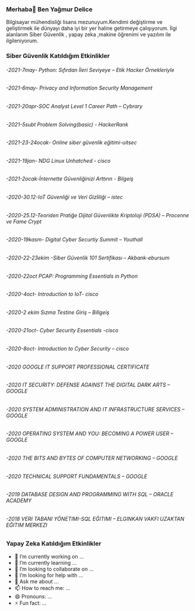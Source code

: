 ### Merhaba👋 Ben Yağmur Delice

Bilgisayar mühendisliği lisans mezunuyum.Kendimi değiştirme ve geliştirmek ile  dünyayı daha iyi bir yer haline getirmeye çalışıyorum. İlgi alanlarım Siber Güvenlik , yapay zeka ,makine öğrenimi ve yazılım ile ilgileniyorum. 

<h3>Siber Güvenlik Katıldığım Etkinlikler</h3>

<h6>-2021-7may- Python: Sıfırdan İleri Seviyeye – Etik Hacker Örnekleriyle </h6>
<h6>-2021-6may- Privacy and Information Security Management </h6>
<h6>-2021-20apr-SOC Analyst Level 1 Career Path – Cybrary </h6>
<h6>-2021-5subt Problem Solving(basic) - HackerRank </h6>
<h6>-2021-23-24ocak- Online siber güvenlik eğitimi-uitsec </h6>
<h6>-2021-19jan- NDG Linux Unhatched - cisco </h6>
<h6>-2021-2ocak-İnternette Güvenliğinizi Arttırın - Bilgeiş </h6>
<h6>-2020-30.12-IoT Güvenliği ve Veri Gizliliği – istec </h6>
<h6>-2020-25.12-Teoriden Pratiğe Dijital Güvenlikte Kriptoloji (PDSA) – Procenne ve Fame Crypt </h6>
<h6>-2020-19kasm- Digital Cyber Securtiy Summit – Youthall
<h6>-2020-22-23ekim -Siber Güvenlik 101 Sertifikası – Akbank-ebursum </h6>
<h6>-2020-22oct PCAP: Programming Essentials in Python </h6>
<h6>-2020-4oct- Introduction to IoT- cisco </h6>
<h6>-2020-2 ekim Sızma Testine Giriş – Billgeiş </h6>
<h6>-2020-21oct- Cyber Security Essentials -cisco </h6>
<h6>-2020-8oct- Introduction to Cyber Security – cisco </h6>
<h6>-2020 GOOGLE IT SUPPORT PROFESSIONAL CERTIFICATE </h6>
<h6>-2020 IT SECURITY: DEFENSE AGAINST THE DIGITAL DARK ARTS – GOOGLE </h6>
<h6>-2020 SYSTEM ADMINISTRATION AND IT INFRASTRUCTURE SERVICES – GOOGLE </h6>
<h6>-2020 OPERATING SYSTEM AND YOU: BECOMING A POWER USER – GOOGLE </h6>
<h6>-2020 THE BITS AND BYTES OF COMPUTER NETWORKING – GOOGLE </h6>
<h6>-2020 TECHNICAL SUPPORT FUNDAMENTALS – GOOGLE </h6>
<h6>-2019 DATABASE DESIGN AND PROGRAMMING WITH SQL – ORACLE ACADEMY</h6>
<h6>-2018 VERI TABANI YÖNETIMI-SQL EĞITIMI – ELGINKAN VAKFI UZAKTAN EĞITIM MERKEZI </h6>
 









<h3>Yapay Zeka Katıldığım Etkinlikler</h3>


- 🔭 I’m currently working on ...
- 🌱 I’m currently learning ...
- 👯 I’m looking to collaborate on ...
- 🤔 I’m looking for help with ...
- 💬 Ask me about ...
- 📫 How to reach me: ...
- 😄 Pronouns: ...
- ⚡ Fun fact: ...

